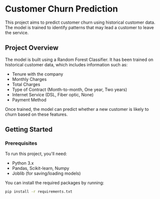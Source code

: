 # Customer Churn Prediction

This project aims to predict customer churn using historical customer data. The model is trained to identify patterns that may lead a customer to leave the service.

## Project Overview

The model is built using a Random Forest Classifier. It has been trained on historical customer data, which includes information such as:

- Tenure with the company
- Monthly Charges
- Total Charges
- Type of Contract (Month-to-month, One year, Two years)
- Internet Service (DSL, Fiber optic, None)
- Payment Method

Once trained, the model can predict whether a new customer is likely to churn based on these features.

## Getting Started

### Prerequisites

To run this project, you'll need:

- Python 3.x
- Pandas, Scikit-learn, Numpy
- Joblib (for saving/loading models)

You can install the required packages by running:

```bash
pip install -r requirements.txt
